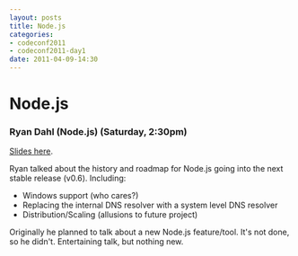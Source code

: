 ```yaml
---
layout: posts
title: Node.js
categories: 
- codeconf2011
- codeconf2011-day1
date: 2011-04-09-14:30
---
```


# Node.js

### Ryan Dahl (Node.js) (Saturday, 2:30pm)

[Slides here](http://nodejs.org/codeconf.pdf).

Ryan talked about the history and roadmap for Node.js going into the next stable release (v0.6). Including:

* Windows support (who cares?)
* Replacing the internal DNS resolver with a system level DNS resolver
* Distribution/Scaling (allusions to future project)

Originally he planned to talk about a new Node.js feature/tool.  It's not done, so he didn't.  Entertaining talk, but nothing new.

